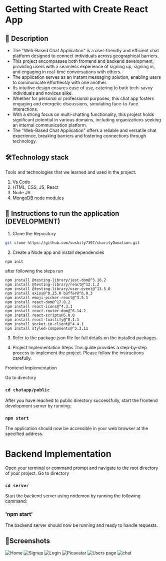 # Getting Started with Create React App


## 📃 Description

* The "Web-Based Chat Application" is a user-friendly and efficient chat platform designed to connect individuals across geographical barriers.
* This project encompasses both frontend and backend development, providing users with a seamless experience of signing up, signing in, and engaging in real-time conversations with others.
* The application serves as an instant messaging solution, enabling users to communicate effortlessly with one another.
* Its intuitive design ensures ease of use, catering to both tech-savvy individuals and novices alike.
* Whether for personal or professional purposes, this chat app fosters engaging and energetic discussions, simulating face-to-face interactions.
* With a strong focus on multi-chatting functionality, this project holds significant potential in various domains, including organizations seeking an internal communication platform.
* The "Web-Based Chat Application" offers a reliable and versatile chat experience, breaking barriers and fostering connections through technology.

## 🛠Technology stack
Tools and technologies that we learned and used in the project.
1. Vs Code
2. HTML, CSS, JS, React
3. Node JS
4. MongoDB node modules

## 🚀 Instructions to run the application (DEVELOPMENT)

1. Clone the Repository
```bash
git clone https://github.com/sushily7397/charityDonation.git
```
2. Create a Node app and install dependencies
```bash
npm init
```

after following the steps run 
```
npm install @testing-library/jest-dom@^5.16.2
npm install @testing-library/react@^12.1.2
npm install @testing-library/user-event@^13.5.0
npm install axios@^0.25.0 buffer@^6.0.3
npm install emoji-picker-react@^3.5.1
npm install react-dom@^17.0.2
npm install react-icons@^4.3.1
npm install react-router-dom@^6.14.2
npm install react-scripts@5.0.0
npm install react-toastify@^8.1.1
npm install socket.io-client@^4.4.1
npm install styled-components@^5.3.11

```
3. Refer to the package.json file for full details on the installed packages.


4. Project Implementation Steps
This guide provides a step-by-step process to implement the project. Please follow the instructions carefully.

Frontend Implementation

Go to directory
### `cd chatapp/public`

After you have reached to public directory successfully, start the frontend development server by running:
### `npm start`

The application should now be accessible in your web browser at the specified address.

# Backend Implementation
Open your terminal or command prompt and navigate to the root directory of your project.
Go to directory
### `cd server`

Start the backend server using nodemon by running the following command:
### 'npm start'
The backend server should now be running and ready to handle requests.


## 🎨Screenshots

![Home](https://github.com/sushil7397/Web-ChatApp/assets/67103453/eed8c65b-ac66-4bda-931e-f66855560ea8)
![Signup](https://github.com/sushil7397/Web-ChatApp/assets/67103453/a2069167-dbc3-4809-baf4-98c0a541dc6e)
![Login](https://github.com/sushil7397/Web-ChatApp/assets/67103453/3b06bf7b-3b99-4641-aea0-112859d8b598)
![Picavatar](https://github.com/sushil7397/Web-ChatApp/assets/67103453/2b5112a7-cfab-4618-947b-d76112815142)
![Users page](https://github.com/sushil7397/Web-ChatApp/assets/67103453/f99e897d-213b-423d-9180-782d39ceccb0)
![chat](https://github.com/sushil7397/Web-ChatApp/assets/67103453/bfe3f689-1e98-4787-8b2f-be03b1c5f558)

